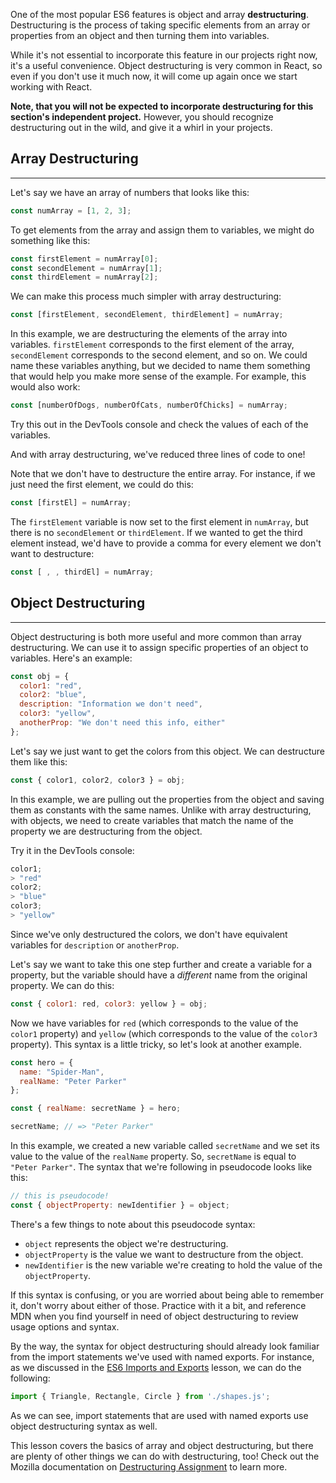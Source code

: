 One of the most popular ES6 features is object and array **destructuring**. Destructuring is the process of taking specific elements from an array or properties from an object and then turning them into variables. 

While it's not essential to incorporate this feature in our projects right now, it's a useful convenience. Object destructuring is very common in React, so even if you don't use it much now, it will come up again once we start working with React. 

**Note, that you will not be expected to incorporate destructuring for this section's independent project.** However, you should recognize destructuring out in the wild, and give it a whirl in your projects.

## Array Destructuring
---

Let's say we have an array of numbers that looks like this:

```js
const numArray = [1, 2, 3];
```

To get elements from the array and assign them to variables, we might do something like this:

```js
const firstElement = numArray[0];
const secondElement = numArray[1];
const thirdElement = numArray[2];
```

We can make this process much simpler with array destructuring:

```js
const [firstElement, secondElement, thirdElement] = numArray;
```

In this example, we are destructuring the elements of the array into variables. `firstElement` corresponds to the first element of the array, `secondElement` corresponds to the second element, and so on. We could name these variables anything, but we decided to name them something that would help you make more sense of the example. For example, this would also work:

```js
const [numberOfDogs, numberOfCats, numberOfChicks] = numArray;
```

Try this out in the DevTools console and check the values of each of the variables.

And with array destructuring, we've reduced three lines of code to one!

Note that we don't have to destructure the entire array. For instance, if we just need the first element, we could do this:

```js
const [firstEl] = numArray;
```

The `firstElement` variable is now set to the first element in `numArray`, but there is no `secondElement` or `thirdElement`. If we wanted to get the third element instead, we'd have to provide a comma for every element we don't want to destructure:

```js
const [ , , thirdEl] = numArray;
```

## Object Destructuring
---

Object destructuring is both more useful and more common than array destructuring. We can use it to assign specific properties of an object to variables. Here's an example:

```js
const obj = {
  color1: "red",
  color2: "blue",
  description: "Information we don't need",
  color3: "yellow",
  anotherProp: "We don't need this info, either"
};
```

Let's say we just want to get the colors from this object. We can destructure them like this:

```js
const { color1, color2, color3 } = obj;
```

In this example, we are pulling out the properties from the object and saving them as constants with the same names. Unlike with array destructuring, with objects, we need to create variables that match the name of the property we are destructuring from the object.

Try it in the DevTools console:

```js
color1;
> "red"
color2;
> "blue"
color3;
> "yellow"
```

Since we've only destructured the colors, we don't have equivalent variables for `description` or `anotherProp`.

Let's say we want to take this one step further and create a variable for a property, but the variable should have a _different_ name from the original property. We can do this:

```js
const { color1: red, color3: yellow } = obj;
```

Now we have variables for `red` (which corresponds to the value of the `color1` property) and `yellow` (which corresponds to the value of the `color3` property). This syntax is a little tricky, so let's look at another example.

```js
const hero = {
  name: "Spider-Man",
  realName: "Peter Parker"
};

const { realName: secretName } = hero;

secretName; // => "Peter Parker"
```

In this example, we created a new variable called `secretName` and we set its value to the value of the `realName` property. So, `secretName` is equal to `"Peter Parker"`. The syntax that we're following in pseudocode looks like this:

```js
// this is pseudocode!
const { objectProperty: newIdentifier } = object;
```

There's a few things to note about this pseudocode syntax:

* `object` represents the object we're destructuring.
* `objectProperty` is the value we want to destructure from the object.
* `newIdentifier` is the new variable we're creating to hold the value of the `objectProperty`.

If this syntax is confusing, or you are worried about being able to remember it, don't worry about either of those. Practice with it a bit, and reference MDN when you find yourself in need of object destructuring to review usage options and syntax. 

By the way, the syntax for object destructuring should already look familiar from the import statements we've used with named exports. For instance, as we discussed in the [ES6 Imports and Exports](https://new.learnhowtoprogram.com/intermediate-javascript/test-driven-development-and-environments-with-javascript/es6-imports-and-exports) lesson, we can do the following: 

```js
import { Triangle, Rectangle, Circle } from './shapes.js';
```

As we can see, import statements that are used with named exports use object destructuring syntax as well.

This lesson covers the basics of array and object destructuring, but there are plenty of other things we can do with destructuring, too! Check out the Mozilla documentation on [Destructuring Assignment](https://developer.mozilla.org/en-US/docs/Web/JavaScript/Reference/Operators/Destructuring_assignment) to learn more.